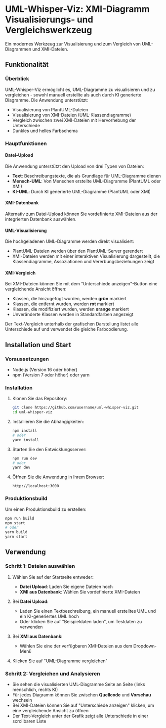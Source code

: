 # UML-Whisper-Viz: XMI-Diagramm Visualisierungs- und Vergleichswerkzeug

Ein modernes Werkzeug zur Visualisierung und zum Vergleich von UML-Diagrammen und XMI-Dateien.

## Funktionalität

### Überblick

UML-Whisper-Viz ermöglicht es, UML-Diagramme zu visualisieren und zu vergleichen - sowohl manuell erstellte als auch durch KI generierte Diagramme. Die Anwendung unterstützt:

- Visualisierung von PlantUML-Dateien
- Visualisierung von XMI-Dateien (UML-Klassendiagramme)
- Vergleich zwischen zwei XMI-Dateien mit Hervorhebung der Unterschiede
- Dunkles und helles Farbschema

### Hauptfunktionen

#### Datei-Upload

Die Anwendung unterstützt den Upload von drei Typen von Dateien:
- **Text**: Beschreibungstexte, die als Grundlage für UML-Diagramme dienen
- **Mensch-UML**: Von Menschen erstellte UML-Diagramme (PlantUML oder XMI)
- **KI-UML**: Durch KI generierte UML-Diagramme (PlantUML oder XMI)

#### XMI-Datenbank

Alternativ zum Datei-Upload können Sie vordefinierte XMI-Dateien aus der integrierten Datenbank auswählen.

#### UML-Visualisierung

Die hochgeladenen UML-Diagramme werden direkt visualisiert:
- PlantUML-Dateien werden über den PlantUML-Server gerendert
- XMI-Dateien werden mit einer interaktiven Visualisierung dargestellt, die Klassendiagramme, Assoziationen und Vererbungsbeziehungen zeigt

#### XMI-Vergleich

Bei XMI-Dateien können Sie mit dem "Unterschiede anzeigen"-Button eine vergleichende Ansicht öffnen:

- Klassen, die hinzugefügt wurden, werden **grün** markiert
- Klassen, die entfernt wurden, werden **rot** markiert
- Klassen, die modifiziert wurden, werden **orange** markiert
- Unveränderte Klassen werden in Standardfarben angezeigt

Der Text-Vergleich unterhalb der grafischen Darstellung listet alle Unterschiede auf und verwendet die gleiche Farbcodierung.

## Installation und Start

### Voraussetzungen

- Node.js (Version 16 oder höher)
- npm (Version 7 oder höher) oder yarn

### Installation

1. Klonen Sie das Repository:
   ```bash
   git clone https://github.com/username/uml-whisper-viz.git
   cd uml-whisper-viz
   ```

2. Installieren Sie die Abhängigkeiten:
   ```bash
   npm install
   # oder
   yarn install
   ```

3. Starten Sie den Entwicklungsserver:
   ```bash
   npm run dev
   # oder
   yarn dev
   ```

4. Öffnen Sie die Anwendung in Ihrem Browser:
   ```
   http://localhost:3000
   ```

### Produktionsbuild

Um einen Produktionsbuild zu erstellen:

```bash
npm run build
npm start
# oder
yarn build
yarn start
```

## Verwendung

### Schritt 1: Dateien auswählen

1. Wählen Sie auf der Startseite entweder:
   - **Datei Upload**: Laden Sie eigene Dateien hoch
   - **XMI aus Datenbank**: Wählen Sie vordefinierte XMI-Dateien

2. Bei **Datei Upload**:
   - Laden Sie einen Textbeschreibung, ein manuell erstelltes UML und ein KI-generiertes UML hoch
   - Oder klicken Sie auf "Beispieldaten laden", um Testdaten zu verwenden

3. Bei **XMI aus Datenbank**:
   - Wählen Sie eine der verfügbaren XMI-Dateien aus dem Dropdown-Menü

4. Klicken Sie auf "UML-Diagramme vergleichen"

### Schritt 2: Vergleichen und Analysieren

- Sie sehen die visualisierten UML-Diagramme Seite an Seite (links menschlich, rechts KI)
- Für jedes Diagramm können Sie zwischen **Quellcode** und **Vorschau** wechseln
- Bei XMI-Dateien können Sie auf "Unterschiede anzeigen" klicken, um eine vergleichende Ansicht zu öffnen
- Der Text-Vergleich unter der Grafik zeigt alle Unterschiede in einer scrollbaren Liste

